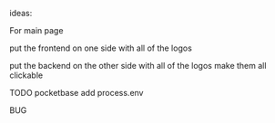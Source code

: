 ideas:

For main page

put the frontend on one side with all of the logos

put the backend on the other side with all of the logos
make them all clickable

TODO
pocketbase add process.env

BUG
